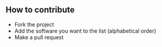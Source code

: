 ## How to contribute
- Fork the project
- Add the software you want to the list (alphabetical order)
- Make a pull request
